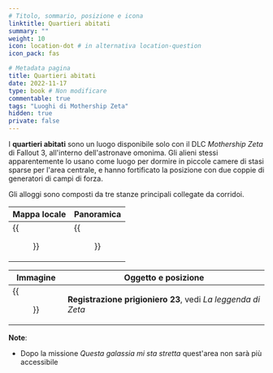 ```yaml
---
# Titolo, sommario, posizione e icona
linktitle: Quartieri abitati
summary: ""
weight: 10
icon: location-dot # in alternativa location-question
icon_pack: fas

# Metadata pagina
title: Quartieri abitati
date: 2022-11-17
type: book # Non modificare
commentable: true
tags: "Luoghi di Mothership Zeta"
hidden: true
private: false 
---
```


<div class="fo3">

I **quartieri abitati** sono un luogo disponibile solo con il DLC *Mothership Zeta* di Fallout 3, all'interno dell'astronave omonima.
Gli alieni stessi apparentemente lo usano come luogo per dormire in piccole camere di stasi sparse per l'area centrale, e hanno fortificato la posizione con due coppie di generatori di campi di forza.

Gli alloggi sono composti da tre stanze principali collegate da corridoi.

| Mappa locale | Panoramica |
| ------------ | ---------- |
|  {{<figure src="fo3/Living_Quarters_map.webp">}}           |  {{<figure src="fo3/Fo3MZ_living_quarters.webp">}}         |

| Immagine | Oggetto e posizione |
| -------- | ------------------- |
| {{<figure src="fo3/Alien_captive_recording_log_18_living_quarters.webp">}}  |      **Registrazione prigioniero 23**, vedi *La leggenda di Zeta*         |


**Note**:
- Dopo la missione *Questa galassia mi sta stretta* quest'area non sarà più accessibile

</div>

